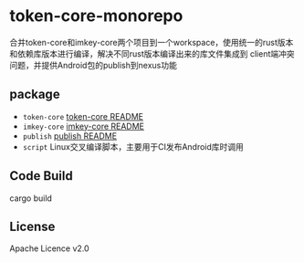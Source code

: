 # token-core-monorepo

合并token-core和imkey-core两个项目到一个workspace，使用统一的rust版本和依赖库版本进行编译，解决不同rust版本编译出来的库文件集成到
client端冲突问题，并提供Android包的publish到nexus功能


## package
* `token-core` [token-core README](./token-core/README.md)
* `imkey-core` [imkey-core README](./imkey-core/README.md)
* `publish`  [publish README](./publish/README.md)
* `script`  Linux交叉编译脚本，主要用于CI发布Android库时调用


## Code Build
cargo build


## License
Apache Licence v2.0
